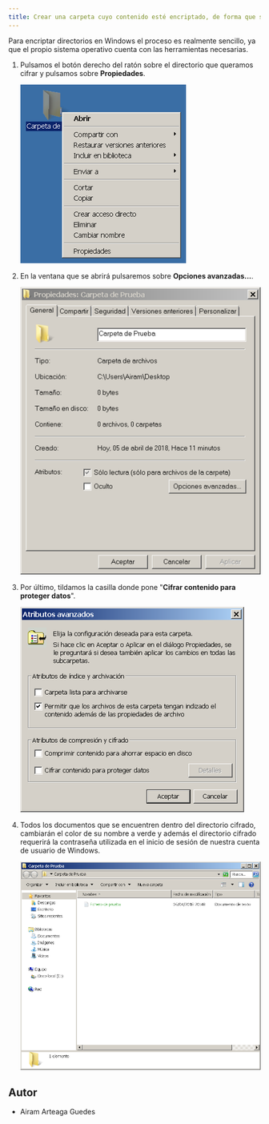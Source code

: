 ```yaml
---
title: Crear una carpeta cuyo contenido esté encriptado, de forma que sólo se podrá acceder a la misma con una contraseña.
---
```


Para encriptar directorios en Windows el proceso es realmente sencillo, ya que el propio sistema operativo cuenta con las herramientas necesarias.

1. Pulsamos el botón derecho del ratón sobre el directorio que queramos cifrar y pulsamos sobre **Propiedades**.

   ![Menú contextual carpeta][1]

2. En la ventana que se abrirá pulsaremos sobre **Opciones avanzadas...**.

   ![Cuadro de diálogo Propiedades][2]

3. Por último, tildamos la casilla donde pone "**Cifrar contenido para proteger datos**".

   ![Atributos avanzados][3]

4. Todos los documentos que se encuentren dentro del directorio cifrado, cambiarán el color de su nombre a verde y además el directorio cifrado requerirá la contraseña utilizada en el inicio de sesión de nuestra cuenta de usuario de Windows.

   ![Resultado][4]

## Autor

* Airam Arteaga Guedes

[1]: ./imagenes/1.png
[2]: ./imagenes/2.png
[3]: ./imagenes/3.png
[4]: ./imagenes/4.png

